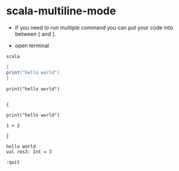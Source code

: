 # scala-multiline-mode


- If you need to run multiple command you can put your code into between { and }.

- open terminal

```SHELL
scala
```

```SCALA
{
print("hello world")
}
```

```
print("hello world")
```

```SHELL

{

print("hello world")

1 + 2

}

```

```SHELL
hello world
val res3: Int = 3
```

```SHELL
:quit
```
